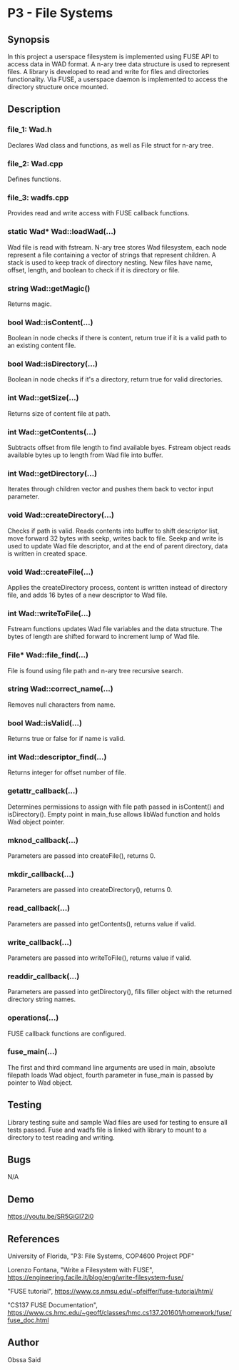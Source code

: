 # P3 - File Systems

## Synopsis
In this project a userspace filesystem is implemented using FUSE API to access data in WAD format. A n-ary tree data structure is used to represent files. A library is developed to read and write for files and directories functionality. Via FUSE, a userspace daemon is implemented to access the directory structure once mounted.

## Description

### file_1: Wad.h
Declares Wad class and functions, as well as File struct for n-ary tree.

### file_2: Wad.cpp
Defines functions.

### file_3: wadfs.cpp
Provides read and write access with FUSE callback functions.

### static Wad* Wad::loadWad(...)
Wad file is read with fstream. N-ary tree stores Wad filesystem, each node represent a file containing a vector of strings that represent children. A stack is used to keep track of directory nesting. New files have name, offset, length, and boolean to check if it is directory or file.

### string Wad::getMagic()
Returns magic.

### bool Wad::isContent(...)
Boolean in node checks if there is content, return true if it is a valid path to an existing content file.

### bool Wad::isDirectory(...)
Boolean in node checks if it's a directory, return true for valid directories.

### int Wad::getSize(...)
Returns size of content file at path.

### int Wad::getContents(...)
Subtracts offset from file length to find available byes. Fstream object reads available bytes up to length from Wad file into buffer.

### int Wad::getDirectory(...)
Iterates through children vector and pushes them back to vector input parameter.

### void Wad::createDirectory(...)
Checks if path is valid. Reads contents into buffer to shift descriptor list, move forward 32 bytes with seekp, writes back to file. Seekp and write is used to update Wad file descriptor, and at the end of parent directory, data is written in created space.

### void Wad::createFile(...)
Applies the createDirectory process, content is written instead of directory file, and adds 16 bytes of a new descriptor to Wad file.

### int Wad::writeToFile(...)
Fstream functions updates Wad file variables and the data structure. The bytes of length are shifted forward to increment lump of Wad file.

### File* Wad::file_find(...)
File is found using file path and n-ary tree recursive search.

### string Wad::correct_name(...)
Removes null characters from name.

### bool Wad::isValid(...)
Returns true or false for if name is valid.

### int Wad::descriptor_find(...)
Returns integer for offset number of file.

### getattr_callback(...)
Determines permissions to assign with file path passed in isContent() and isDirectory(). Empty point in main_fuse allows libWad function and holds Wad object pointer.

### mknod_callback(...)
Parameters are passed into createFile(), returns 0.

### mkdir_callback(...)
Parameters are passed into createDirectory(), returns 0.

### read_callback(...)
Parameters are passed into getContents(), returns value if valid.

### write_callback(...)
Parameters are passed into writeToFile(), returns value if valid.

### readdir_callback(...)
Parameters are passed into getDirectory(), fills filler object with the returned directory string names.

### operations(...)
FUSE callback functions are configured.

### fuse_main(...)
The first and third command line arguments are used in main, absolute filepath loads Wad object, fourth parameter in fuse_main is passed by pointer to Wad object.

## Testing
Library testing suite and sample Wad files are used for testing to ensure all tests passed. Fuse and wadfs file is linked with library to mount to a directory to test reading and writing.

## Bugs
N/A

## Demo
https://youtu.be/SR5GiGl72i0

## References
University of Florida, "P3: File Systems, COP4600 Project PDF"

Lorenzo Fontana, "Write a Filesystem with FUSE", https://engineering.facile.it/blog/eng/write-filesystem-fuse/

"FUSE tutorial", https://www.cs.nmsu.edu/~pfeiffer/fuse-tutorial/html/

"CS137 FUSE Documentation", https://www.cs.hmc.edu/~geoff/classes/hmc.cs137.201601/homework/fuse/fuse_doc.html

## Author
Obssa Said
